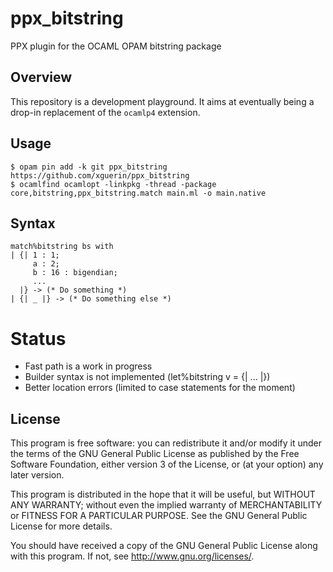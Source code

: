 # ppx_bitstring

PPX plugin for the OCAML OPAM bitstring package

## Overview

This repository is a development playground. It aims at eventually being
a drop-in replacement of the `ocamlp4` extension.

## Usage

    $ opam pin add -k git ppx_bitstring https://github.com/xguerin/ppx_bitstring
    $ ocamlfind ocamlopt -linkpkg -thread -package core,bitstring,ppx_bitstring.match main.ml -o main.native

## Syntax

    match%bitstring bs with
    | {| 1 : 1;
         a : 2;
         b : 16 : bigendian;
         ...
      |} -> (* Do something *)
    | {| _ |} -> (* Do something else *)

# Status

* Fast path is a work in progress
* Builder syntax is not implemented (let%bitstring v = {| ... |})
* Better location errors (limited to case statements for the moment)

## License

This program is free software: you can redistribute it and/or modify
it under the terms of the GNU General Public License as published by
the Free Software Foundation, either version 3 of the License, or
(at your option) any later version.

This program is distributed in the hope that it will be useful,
but WITHOUT ANY WARRANTY; without even the implied warranty of
MERCHANTABILITY or FITNESS FOR A PARTICULAR PURPOSE.  See the
GNU General Public License for more details.

You should have received a copy of the GNU General Public License
along with this program.  If not, see <http://www.gnu.org/licenses/>.

